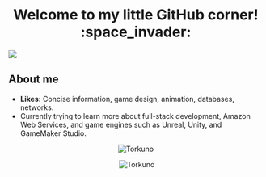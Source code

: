 <h1 align="center">Welcome to my little GitHub corner! :space_invader:</h1>

![](https://komarev.com/ghpvc/?username=Torkuno&label=Visitors)

## About me
- **Likes:** Concise information, game design, animation, databases, networks.
- Currently trying to learn more about full-stack development, Amazon Web Services, and game engines such as Unreal, Unity, and GameMaker Studio.

<div class="stats" align="center">
<p><img src="https://github-readme-stats.vercel.app/api/top-langs?username=Torkuno&show_icons=true&locale=en&layout=compact&theme=algolia" alt="Torkuno"/></p>
<p>&nbsp;<img src="https://github-readme-stats.vercel.app/api?username=Torkuno&show_icons=true&locale=en&theme=algolia" alt="Torkuno"/></p>
</div>
